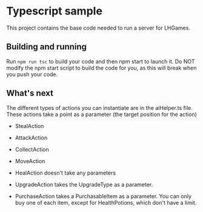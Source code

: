 # Typescript sample

This project contains the base code needed to run a server for LHGames.

## Building and running

Run `npm run tsc` to build your code and then npm start to launch it. Do NOT modify the npm start script to build the code for you, as this will break when you push your code.

## What's next

The different types of actions you can instantiate are in the aiHelper.ts file.
These actions take a point as a parameter (the target position for the action)
   - StealAction
   - AttackAction
   - CollectAction
   - MoveAction

- HealAction doesn't take any parameters
- UpgradeAction takes the UpgradeType as a parameter.
- PurchaseAction takes a PurchasableItem as a parameter. You can only buy one of each item, except for HealthPotions, which don't have a limit.